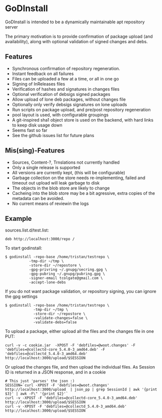 # GoDInstall

GoDInstall is intended to be a dynamically maintainable apt repository server

The primary motivation is to provide confirmation of package upload (and
availability), along with optional validation of signed changes and debs.

## Features

- Synchronous confirmation of repository regeneration.
- Instant feedback on all failures
- Files can be uploaded a few at a time, or all in one go
- Signing of InReleases files
- Verification of hashes and signatures in changes files
- Optional verification of debsigs signed packages
- Allow upload of lone deb packages, without changes file
- Optionally only verify debsigs signatures on lone uploads
- Run scripts on package upload, and pre/post repository regeneration
- pool layout is used, with configurable groupings
- A git-inspired sha1 object store is used on the backend, with
  hard links to keep disk usage down
- Seems fast so far
- See the github issues list for future plans

## Mis(sing)-Features

- Sources, Content-?, Trnslations not  currently handled
- Only a single release is supported
- All versions are currently kept, (this will be configurable)
- Garbage collection on the store needs re-implementing, failed
  and timeout out upload will leak garbage to disk
- The objects in the blob store are likely to change
- Cacheing into the blob store may be a bit agressive, extra
  copies of the metadata can be avoided.
- No current means of reviewin the logs

## Example

sources.list.d/test.list:
```
deb http://localhost:3000/repo /
```

To start godinstall:

```
$ godinstall -repo-base /home/tristan/testrepo \
           -tmp-dir ~/tmp \
           -store-dir ~/repostore \
           -gpg-privring ~/.gnupg/secring.gpg \
           -gpg-pubring ~/.gnupg/pubring.gpg \
           -signer-email tcolgate@gmail.com \
           -accept-lone-debs
```

If you do not want package validation, or repository signing, you can
ignore the gpg settings

```
$ godinstall -repo-base /home/tristan/testrepo \ 
             -tmp-dir ~/tmp \
             -store-dir ~/repostore \
             -validate-changes=false \
             -validate-debs=false
```

To upload a package, either upload all the files and the changes file in one PUT: 
```
curl -v -c cookie.jar  -XPOST -F 'debfiles=@woot.changes' -F 'debfiles=@collectd-core_5.4.0-3_amd64.deb' -F 'debfiles=@collectd_5.4.0-3_amd64.deb'  http://localhost:3000/upload/$SESSION
```

Or upload the changes file, and then upload the individual files. As Session ID is returned in a JSON response, and in a cookie
```
# This just 'parses' the json :)
SESSION=`curl -XPOST -F 'debfiles=@woot.changes' http://localhost:3000/upload  | json_pp | grep SessionId | awk '{print $3}' | awk -F\" '{print $2}'`
curl -v -XPOST -F 'debfiles=@collectd-core_5.4.0-3_amd64.deb' http://localhost:3000/upload/$SESSION
curl -v -XPOST -F 'debfiles=@collectd_5.4.0-3_amd64.deb'  http://localhost:3000/upload/$SESSION
```

